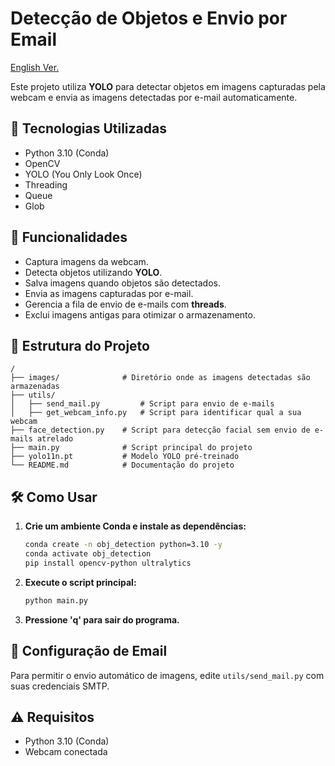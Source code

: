 # Detecção de Objetos e Envio por Email

[English Ver.](README_en.md)

Este projeto utiliza **YOLO** para detectar objetos em imagens capturadas pela webcam e envia as imagens detectadas por e-mail automaticamente.

## 🚀 Tecnologias Utilizadas
- Python 3.10 (Conda)
- OpenCV
- YOLO (You Only Look Once)
- Threading
- Queue
- Glob

## 📌 Funcionalidades
- Captura imagens da webcam.
- Detecta objetos utilizando **YOLO**.
- Salva imagens quando objetos são detectados.
- Envia as imagens capturadas por e-mail.
- Gerencia a fila de envio de e-mails com **threads**.
- Exclui imagens antigas para otimizar o armazenamento.

## 📂 Estrutura do Projeto
```
/
├── images/              # Diretório onde as imagens detectadas são armazenadas
├── utils/
│   ├── send_mail.py         # Script para envio de e-mails 
│   ├── get_webcam_info.py   # Script para identificar qual a sua webcam
├── face_detection.py    # Script para detecção facial sem envio de e-mails atrelado
├── main.py              # Script principal do projeto
├── yolo11n.pt           # Modelo YOLO pré-treinado
└── README.md            # Documentação do projeto
```

## 🛠️ Como Usar
1. **Crie um ambiente Conda e instale as dependências:**
   ```bash
   conda create -n obj_detection python=3.10 -y
   conda activate obj_detection
   pip install opencv-python ultralytics
   ```
2. **Execute o script principal:**
   ```bash
   python main.py
   ```
3. **Pressione 'q' para sair do programa.**

## 📧 Configuração de Email
Para permitir o envio automático de imagens, edite `utils/send_mail.py` com suas credenciais SMTP.

## ⚠️ Requisitos
- Python 3.10 (Conda)
- Webcam conectada

